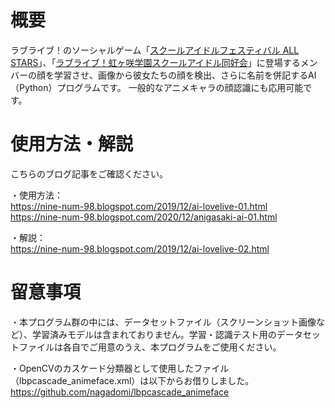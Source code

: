 # 概要

ラブライブ！のソーシャルゲーム「[スクールアイドルフェスティバル ALL STARS](https://lovelive-as.bushimo.jp/)」、「[ラブライブ！虹ヶ咲学園スクールアイドル同好会](http://www.lovelive-anime.jp/nijigasaki/)」に登場するメンバーの顔を学習させ、画像から彼女たちの顔を検出、さらに名前を併記するAI（Python）プログラムです。
一般的なアニメキャラの顔認識にも応用可能です。



# 使用方法・解説

こちらのブログ記事をご確認ください。

・使用方法：  
https://nine-num-98.blogspot.com/2019/12/ai-lovelive-01.html  
https://nine-num-98.blogspot.com/2020/12/anigasaki-ai-01.html  

・解説：  
https://nine-num-98.blogspot.com/2019/12/ai-lovelive-02.html  



# 留意事項

・本プログラム群の中には、データセットファイル（スクリーンショット画像など）、学習済みモデルは含まれておりません。学習・認識テスト用のデータセットファイルは各自でご用意のうえ、本プログラムをご使用ください。

・OpenCVのカスケード分類器として使用したファイル（lbpcascade_animeface.xml）は以下からお借りしました。  
https://github.com/nagadomi/lbpcascade_animeface
